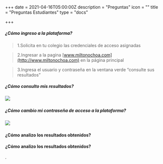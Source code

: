 +++
date = 2021-04-16T05:00:00Z
description = "Preguntas"
icon = ""
title = "Preguntas Estudiantes"
type = "docs"

+++
##### ¿Cómo ingreso a la plataforma?

>1.Solicita en tu colegio las credenciales de acceso asignadas

>2.Ingresar a la pagina [www.miltonochoa.com](http://www.miltonochoa.com) en la página principal

>3.Ingresa el usuario y contraseña en la ventana verde “consulte sus resultados”

##### ¿Cómo consulto mis resultados?

##### ![](/uploads/listado-notasestudiante.gif)

##### ¿Cómo cambio mi contraseña de acceso a la plataforma?

##### ![](/uploads/cambia-contrasena.gif)

##### 

#### ¿Cómo analizo los resultados obtenidos?

#### ¿Cómo analizo los resultados obtenidos?

.